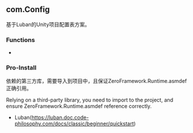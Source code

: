 ## com.Config

基于Luban的Unity项目配置表方案。

### Functions

* 

### Pro-Install

依赖的第三方库，需要导入到项目中，且保证ZeroFramework.Runtime.asmdef正确引用。

Relying on a third-party library, you need to import to the project, and ensure ZeroFramework.Runtime.asmdef reference correctly.

* Luban(https://luban.doc.code-philosophy.com/docs/classic/beginner/quickstart)